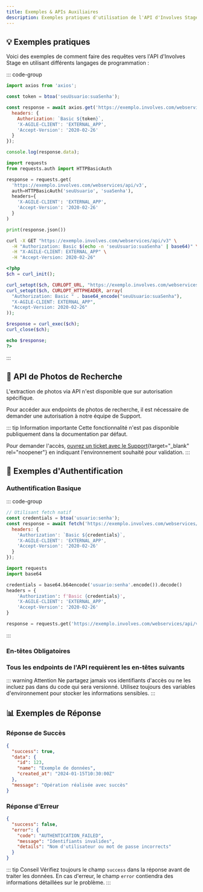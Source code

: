```yaml
---
title: Exemples & APIs Auxiliaires
description: Exemples pratiques d'utilisation de l'API d'Involves Stage dans différents langages de programmation.
---
```


## 💡 Exemples pratiques

Voici des exemples de comment faire des requêtes vers l'API d'Involves Stage en utilisant différents langages de programmation :

::: code-group

```javascript [JavaScript (axios)]
import axios from 'axios';

const token = btoa('seuUsuario:suaSenha');

const response = await axios.get('https://exemplo.involves.com/webservices/api/v3', {
  headers: {
    Authorization: `Basic ${token}`,
    'X-AGILE-CLIENT': 'EXTERNAL_APP',
    'Accept-Version': '2020-02-26'
  }
});

console.log(response.data);
```

```python [Python (requests)]
import requests
from requests.auth import HTTPBasicAuth

response = requests.get(
  'https://exemplo.involves.com/webservices/api/v3',
  auth=HTTPBasicAuth('seuUsuario', 'suaSenha'),
  headers={
    'X-AGILE-CLIENT': 'EXTERNAL_APP',
    'Accept-Version': '2020-02-26'
  }
)

print(response.json())
```

```bash [cURL]
curl -X GET "https://exemplo.involves.com/webservices/api/v3" \
  -H "Authorization: Basic $(echo -n 'seuUsuario:suaSenha' | base64)" \
  -H "X-AGILE-CLIENT: EXTERNAL_APP" \
  -H "Accept-Version: 2020-02-26"
```

```php [PHP]
<?php
$ch = curl_init();

curl_setopt($ch, CURLOPT_URL, "https://exemplo.involves.com/webservices/api/v3");
curl_setopt($ch, CURLOPT_HTTPHEADER, array(
  "Authorization: Basic " . base64_encode("seuUsuario:suaSenha"),
  "X-AGILE-CLIENT: EXTERNAL_APP",
  "Accept-Version: 2020-02-26"
));

$response = curl_exec($ch);
curl_close($ch);

echo $response;
?>
```

:::

## 📸 API de Photos de Recherche

L'extraction de photos via API n'est disponible que sur autorisation spécifique.

Pour accéder aux endpoints de photos de recherche, il est nécessaire de demander une autorisation à notre équipe de Support.

::: tip Information importante
Cette fonctionnalité n'est pas disponible publiquement dans la documentation par défaut.

Pour demander l'accès, [ouvrez un ticket avec le Support](https://help.involves.com/hc/pt-br/requests/new){target="_blank" rel="noopener"} en indiquant l'environnement souhaité pour validation.
:::

## 🔧 Exemples d'Authentification

### Authentification Basique

::: code-group

```javascript [JavaScript]
// Utilisant fetch natif
const credentials = btoa('usuario:senha');
const response = await fetch('https://exemplo.involves.com/webservices/api/v3', {
  headers: {
    'Authorization': `Basic ${credentials}`,
    'X-AGILE-CLIENT': 'EXTERNAL_APP',
    'Accept-Version': '2020-02-26'
  }
});
```

```python [Python]
import requests
import base64

credentials = base64.b64encode('usuario:senha'.encode()).decode()
headers = {
    'Authorization': f'Basic {credentials}',
    'X-AGILE-CLIENT': 'EXTERNAL_APP',
    'Accept-Version': '2020-02-26'
}

response = requests.get('https://exemplo.involves.com/webservices/api/v3', headers=headers)
```

:::

### En-têtes Obligatoires

<script setup>

const headersTable = [
  {
    key: 'Authorization',
    description: '<code>Basic &lt;token&gt;</code> — Token d\'authentification en Base64',
    color: 'blue'
  },
  {
    key: 'X-AGILE-CLIENT',
    description: '<code>EXTERNAL_APP</code> — Identifiant du client',
    color: 'purple'
  },
  {
    key: 'Accept-Version',
    description: '<code>2020-02-26</code> — Version de l\'API',
    color: 'red'
  }
]
</script>

### Tous les endpoints de l'API requièrent les en-têtes suivants

<ApiCard
  title="request.headers"
  :items="headersTable"
/>

::: warning Attention
Ne partagez jamais vos identifiants d'accès ou ne les incluez pas dans du code qui sera versionné.
Utilisez toujours des variables d'environnement pour stocker les informations sensibles.
:::

## 📊 Exemples de Réponse

### Réponse de Succès

```json
{
  "success": true,
  "data": {
    "id": 123,
    "name": "Exemple de données",
    "created_at": "2024-01-15T10:30:00Z"
  },
  "message": "Opération réalisée avec succès"
}
```

### Réponse d'Erreur

```json
{
  "success": false,
  "error": {
    "code": "AUTHENTICATION_FAILED",
    "message": "Identifiants invalides",
    "details": "Nom d'utilisateur ou mot de passe incorrects"
  }
}
```

::: tip Conseil
Vérifiez toujours le champ `success` dans la réponse avant de traiter les données.
En cas d'erreur, le champ `error` contiendra des informations détaillées sur le problème.
:::
